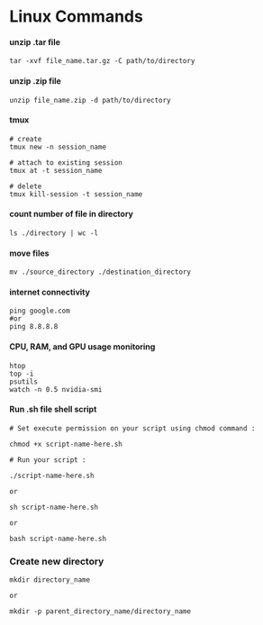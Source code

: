 # Linux Commands

#### unzip .tar file

```
tar -xvf file_name.tar.gz -C path/to/directory
```

#### unzip .zip file

```
unzip file_name.zip -d path/to/directory
```

#### tmux

```
# create
tmux new -n session_name

# attach to existing session
tmux at -t session_name

# delete
tmux kill-session -t session_name
```
#### count number of file in directory

```
ls ./directory | wc -l
```
#### move files

```
mv ./source_directory ./destination_directory
```

#### internet connectivity

```
ping google.com
#or
ping 8.8.8.8
```

#### CPU, RAM, and GPU usage monitoring

```
htop
top -i
psutils
watch -n 0.5 nvidia-smi
```

#### Run .sh file shell script

```
# Set execute permission on your script using chmod command :

chmod +x script-name-here.sh

# Run your script :

./script-name-here.sh

or

sh script-name-here.sh

or

bash script-name-here.sh
```

### Create new directory

```
mkdir directory_name

or 

mkdir -p parent_directory_name/directory_name
```
